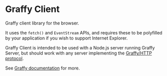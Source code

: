 # Graffy Client

Graffy client library for the browser.

It uses the `fetch()` and `EventStream` APIs, and requires these to be polyfilled by your application if you wish to support Internet Explorer.

Graffy Client is intended to be used with a Node.js server running Graffy Server, but should work with any server implementing the [Graffy/HTTP protocol](https://graffy.org#/Protocol).

See [Graffy documentation](https://graffy.org#/GraffyClient) for more.
